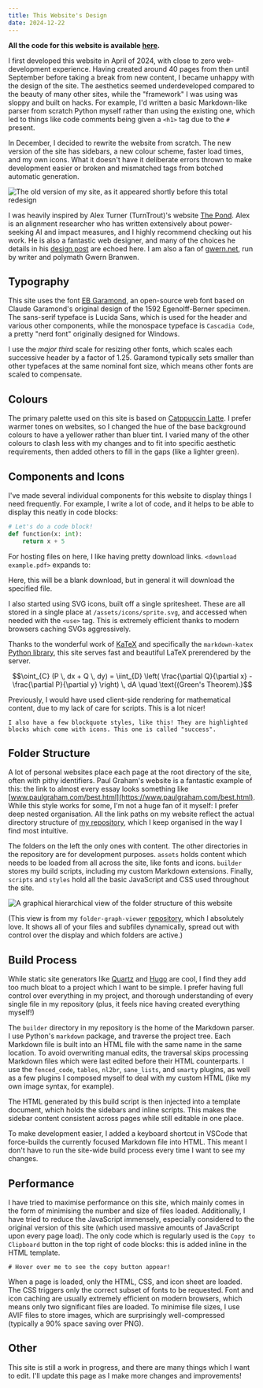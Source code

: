 ```yaml
---
title: This Website's Design
date: 2024-12-22
---
```


**All the code for this website is available [here](https://github.com/AK1089/ak1089.github.io).**

I first developed this website in April of 2024, with close to zero web-development experience. Having created around 40 pages from then until September before taking a break from new content, I became unhappy with the design of the site. The aesthetics seemed underdeveloped compared to the beauty of many other sites, while the "framework" I was using was sloppy and built on hacks. For example, I'd written a basic Markdown-like parser from scratch Python myself rather than using the existing one, which led to things like code comments being given a `<h1>` tag due to the `#` present.

In December, I decided to rewrite the website from scratch. The new version of the site has sidebars, a new colour scheme, faster load times, and my own icons. What it doesn't have it deliberate errors thrown to make development easier or broken and mismatched tags from botched automatic generation.

![The old version of my site, as it appeared shortly before this total redesign](old-site.avif)

I was heavily inspired by Alex Turner (TurnTrout)'s website [The Pond](https://turntrout.com/launch). Alex is an alignment researcher who has written extensively about power-seeking AI and impact measures, and I highly recommend checking out his work. He is also a fantastic web designer, and many of the choices he details in his [design post](https://turntrout.com/design) are echoed here. I am also a fan of [gwern.net](https://gwern.net/), run by writer and polymath Gwern Branwen.

## Typography

This site uses the font [EB Garamond](https://fonts.google.com/specimen/EB+Garamond), an open-source web font based on Claude Garamond's original design of the 1592 Egenolff-Berner specimen. The sans-serif typeface is <span style="font-family: var(--text-sans); font-size: 0.9rem;">Lucida Sans</span>, which is used for the header and various other components, while the monospace typeface is `Cascadia Code`, a pretty "nerd font" originally designed for Windows.

I use the *major third* scale for resizing other fonts, which scales each successive header by a factor of 1.25. Garamond typically sets smaller than other typefaces at the same nominal font size, which means other fonts are scaled to compensate.

## Colours

The primary palette used on this site is based on [Catppuccin Latte](https://catppuccin.com/palette). I prefer warmer tones on websites, so I changed the hue of the base background colours to have a yellower rather than bluer tint. I varied many of the other colours to clash less with my changes and to fit into specific aesthetic requirements, then added others to fill in the gaps (like a <span style="color: var(--lime)">lighter green</span>).

## Components and Icons

I've made several individual components for this website to display things I need frequently. For example, I write a lot of code, and it helps to be able to display this neatly in code blocks:

```python
# Let's do a code block!
def function(x: int):
    return x + 5
```

For hosting files on here, I like having pretty download links. `<​download example.pdf>` expands to:

<download example.pdf>

Here, this will be a blank download, but in general it will download the specified file.

I also started using SVG icons, built off a single spritesheet. These are all stored in a single place at `/assets/icons/sprite.svg`, and accessed when needed with the `<​use>` tag. This is extremely efficient thanks to modern browsers caching SVGs aggressively.

Thanks to the wonderful work of [KaTeX](https://katex.org/) and specifically the `markdown-katex` [Python library](https://pypi.org/project/markdown-katex/), this site serves fast and beautiful LaTeX prerendered by the server.

```math
\oint_{C} (P \, dx + Q \, dy) = \iint_{D} \left( \frac{\partial Q}{\partial x} - \frac{\partial P}{\partial y} \right) \, dA \quad \text{(Green's Theorem).}
```

Previously, I would have used client-side rendering for mathematical content, due to my lack of care for scripts. This is a lot nicer!

```quote-success
I also have a few blockquote styles, like this! They are highlighted blocks which come with icons. This one is called "success".
```

## Folder Structure

A lot of personal websites place each page at the root directory of the site, often with pithy identifiers. Paul Graham's website is a fantastic example of this: the link to almost every essay looks something like [www.paulgraham.com/best.html](https://www.paulgraham.com/best.html). While this style works for some, I'm not a huge fan of it myself: I prefer deep nested organisation. All the link paths on my website reflect the actual directory structure of [my repository](https://github.com/AK1089/ak1089.github.io), which I keep organised in the way I find most intuitive.

The folders on the left the only ones with content. The other directories in the repository are for development purposes. `assets` holds content which needs to be loaded from all across the site, like fonts and icons. `builder` stores my build scripts, including my custom Markdown extensions. Finally, `scripts` and `styles` hold all the basic JavaScript and CSS used throughout the site.

![A graphical hierarchical view of the folder structure of this website](folder-viewer.avif)

(This view is from my `folder-graph-viewer` [repository](https://github.com/AK1089/folder-graph-viewer), which I absolutely love. It shows all of your files and subfiles dynamically, spread out with control over the display and which folders are active.)

## Build Process

While static site generators like [Quartz](https://quartz.jzhao.xyz/) and [Hugo](https://gohugo.io/) are cool, I find they add too much bloat to a project which I want to be simple. I prefer having full control over everything in my project, and thorough understanding of every single file in my repository (plus, it feels nice having created everything myself!)

The `builder` directory in my repository is the home of the Markdown parser. I use Python's `markdown` package, and traverse the project tree. Each Markdown file is built into an HTML file with the same name in the same location. To avoid overwriting manual edits, the traversal skips processing Markdown files which were last edited before their HTML counterparts. I use the `fenced_code`, `tables`, `nl2br`, `sane_lists`, and `smarty` plugins, as well as a few plugins I composed myself to deal with my custom HTML (like my own image syntax, for example).

The HTML generated by this build script is then injected into a template document, which holds the sidebars and inline scripts. This makes the sidebar content consistent across pages while still editable in one place.

To make development easier, I added a keyboard shortcut in VSCode that force-builds the currently focused Markdown file into HTML. This meant I don't have to run the site-wide build process every time I want to see my changes.

## Performance

I have tried to maximise performance on this site, which mainly comes in the form of minimising the number and size of files loaded. Additionally, I have tried to reduce the JavaScript immensely, especially considered to the original version of this site (which used massive amounts of JavaScript upon every page load). The only code which is regularly used is the `Copy to Clipboard` button in the top right of code blocks: this is added inline in the HTML template.

```demo
# Hover over me to see the copy button appear!
```

When a page is loaded, only the HTML, CSS, and icon sheet are loaded. The CSS triggers only the correct subset of fonts to be requested. Font and icon caching are usually extremely efficient on modern browsers, which means only two significant files are loaded. To minimise file sizes, I use AVIF files to store images, which are surprisingly well-compressed (typically a 90% space saving over PNG).

## Other

This site is still a work in progress, and there are many things which I want to edit. I'll update this page as I make more changes and improvements!